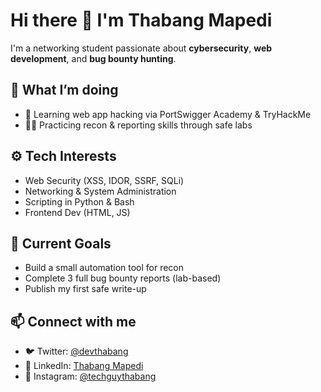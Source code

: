 # Hi there 👋 I'm Thabang Mapedi

I'm a networking student passionate about **cybersecurity**, **web development**, and **bug bounty hunting**.

## 🚀 What I’m doing
- 🧠 Learning web app hacking via PortSwigger Academy & TryHackMe  
- 🕵️‍♂️ Practicing recon & reporting skills through safe labs  

## ⚙️ Tech Interests
- Web Security (XSS, IDOR, SSRF, SQLi)
- Networking & System Administration
- Scripting in Python & Bash
- Frontend Dev (HTML, JS)

## 🌱 Current Goals
- Build a small automation tool for recon
- Complete 3 full bug bounty reports (lab-based)
- Publish my first safe write-up

## 📫 Connect with me

- 🐦 Twitter: [@devthabang](https://twitter.com/devthabang)
- 💼 LinkedIn: [Thabang Mapedi](https://www.linkedin.com/in/thabang-mapedi-4018b5276/)
- 📸 Instagram: [@techguythabang](https://www.instagram.com/techguythabang/)
